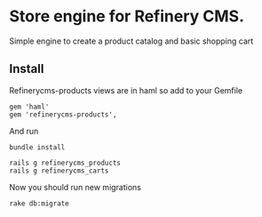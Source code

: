 # Store engine for Refinery CMS.

Simple engine to create a product catalog and basic shopping cart

## Install

Refinerycms-products views are in haml so add to your Gemfile

    gem 'haml'
    gem 'refinerycms-products', 

And run

    bundle install
    
    rails g refinerycms_products
    rails g refinerycms_carts

Now you should run new migrations

    rake db:migrate

